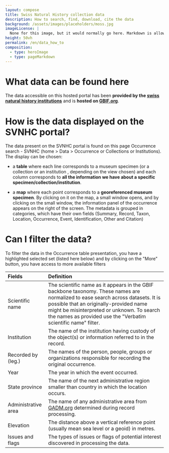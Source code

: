 ```yaml
---
layout: compose
title: Swiss Natural History collection data
description: How to search, find, download, cite the data
background: /assets/images/placeholders/moss.jpg
imageLicense: |
  None for this image, but it would normally go here. Markdown is allowed.
height: 50vh
permalink: /en/data_how_to
composition:
  - type: heroImage
  - type: pageMarkdown
---
```

# What data can be found here
The data accessible on this hosted portal has been **provided by the [swiss natural history institutions](https://svnhc.hp.gbif-staging.org/institution/search)** and is **hosted on [GBIF.org](https://www.gbif.org/)**.

# How is the data displayed on the SVNHC portal?
The data present on the SVNHC portal is found on this page Occurrence search - SVNHC (home > Data > Occurrence or Collections or Institutions). The display can be chosen:
- a **table** where each line corresponds to a museum specimen (or a collection or an institution , depending on the view chosen) and each column corresponds to **all the information we have about a specific specimen/collection/institution**.

- a **map** where each point corresponds to a **georeferenced museum specimen**. By clicking on it on the map, a small window opens, and by clicking on the small window, the information panel of the occurrence appears on the right of the screen. The metadata is grouped in categories, which have their own fields (Summary, Record, Taxon, Location, Occurrence, Event, Identification, Other and Citation)

# Can I filter the data?
To filter the data in the Occurrence table presentation, you have a highlighted selected set (listed here below) and by clicking on the "More" button, you have access to more available filters

| Fields | Definition |
| :------------- |:-------------|
| Scientific name       | The scientific name as it appears in the GBIF backbone taxonomy. These names are normalized to ease search across datasets. It is possible that an originally-provided name might be misinterpreted or unknown. To search the names as provided use the "Verbatim scientific name" filter.     |
| Institution      | The name of the institution having custody of the object(s) or information referred to in the record.     |
| Recorded by (leg.)      | The names of the person, people, groups or organizations responsible for recording the original occurrence.     |
| Year      | The year in which the event occurred.     |
| State province      | The name of the next administrative region smaller than country in which the location occurs.     |
| Administrative area      | The name of any administrative area from [GADM.org](https://gadm.org/) determined during record processing.     |
| Elevation      | The distance above a vertical reference point (usually mean sea level or a geoid) in metres.     |
| Issues and flags      | The types of issues or flags of potential interest discovered in processing the data.     |
